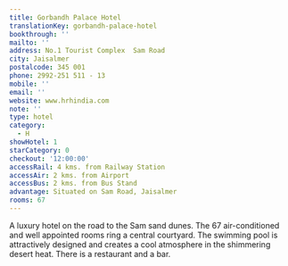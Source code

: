 ```yaml
---
title: Gorbandh Palace Hotel
translationKey: gorbandh-palace-hotel
bookthrough: ''
mailto: ''
address: No.1 Tourist Complex  Sam Road
city: Jaisalmer
postalcode: 345 001
phone: 2992-251 511 - 13
mobile: ''
email: ''
website: www.hrhindia.com
note: ''
type: hotel
category:
  - H
showHotel: 1
starCategory: 0
checkout: '12:00:00'
accessRail: 4 kms. from Railway Station
accessAir: 2 kms. from Airport
accessBus: 2 kms. from Bus Stand
advantage: Situated on Sam Road, Jaisalmer
rooms: 67
---
```

A luxury hotel on the road to the Sam sand dunes. The 67 air-conditioned and well appointed rooms ring a central courtyard. The swimming pool is attractively designed and creates a cool atmosphere in the shimmering desert heat. There is a restaurant and a bar.